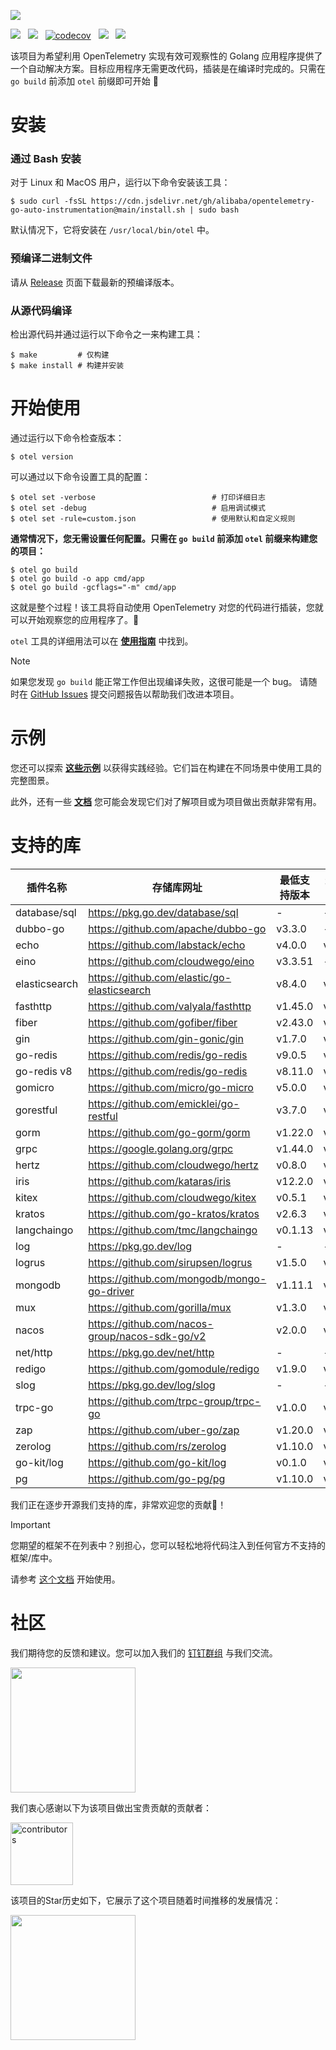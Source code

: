 ![](anim-logo.svg)

[![](https://shields.io/badge/Docs-English-blue?logo=Read%20The%20Docs)](../README.md) &nbsp;
[![](https://shields.io/badge/Readme-中文-blue?logo=Read%20The%20Docs)](./README_CN.md)  &nbsp;
[![codecov](https://codecov.io/gh/alibaba/opentelemetry-go-auto-instrumentation/branch/main/graph/badge.svg)](https://codecov.io/gh/alibaba/opentelemetry-go-auto-instrumentation)  &nbsp;
[![](https://shields.io/badge/Aliyun-Commercial-orange?logo=alibabacloud)](https://help.aliyun.com/zh/arms/application-monitoring/getting-started/monitoring-the-golang-applications) &nbsp;
[![](https://img.shields.io/badge/New-Adopter-orange?logo=githubsponsors)](https://github.com/alibaba/opentelemetry-go-auto-instrumentation/issues/225) &nbsp;

该项目为希望利用 OpenTelemetry 实现有效可观察性的 Golang 应用程序提供了一个自动解决方案。目标应用程序无需更改代码，插装是在编译时完成的。只需在 `go build` 前添加 `otel` 前缀即可开始 :rocket:

# 安装

### 通过 Bash 安装
对于 Linux 和 MacOS 用户，运行以下命令安装该工具：
```console
$ sudo curl -fsSL https://cdn.jsdelivr.net/gh/alibaba/opentelemetry-go-auto-instrumentation@main/install.sh | sudo bash
```
默认情况下，它将安装在 `/usr/local/bin/otel` 中。

### 预编译二进制文件

请从
[Release](https://github.com/alibaba/opentelemetry-go-auto-instrumentation/releases)
页面下载最新的预编译版本。

### 从源代码编译

检出源代码并通过运行以下命令之一来构建工具：

```console
$ make         # 仅构建
$ make install # 构建并安装
```

# 开始使用

通过运行以下命令检查版本：
```console
$ otel version
```

可以通过以下命令设置工具的配置：

```console
$ otel set -verbose                          # 打印详细日志
$ otel set -debug                            # 启用调试模式
$ otel set -rule=custom.json                 # 使用默认和自定义规则
```

**通常情况下，您无需设置任何配置。只需在 `go build` 前添加 `otel` 前缀来构建您的项目：**

```console
$ otel go build
$ otel go build -o app cmd/app
$ otel go build -gcflags="-m" cmd/app
```

这就是整个过程！该工具将自动使用 OpenTelemetry 对您的代码进行插装，您就可以开始观察您的应用程序了。:telescope:

`otel` 工具的详细用法可以在 [**使用指南**](./usage.md) 中找到。

> [!NOTE] 
> 如果您发现 `go build` 能正常工作但出现编译失败，这很可能是一个 bug。
> 请随时在
> [GitHub Issues](https://github.com/alibaba/opentelemetry-go-auto-instrumentation/issues)
> 提交问题报告以帮助我们改进本项目。

# 示例

您还可以探索 [**这些示例**](../example/) 以获得实践经验。它们旨在构建在不同场景中使用工具的完整图景。

此外，还有一些 [**文档**](./) 您可能会发现它们对了解项目或为项目做出贡献非常有用。

# 支持的库

| 插件名称       | 存储库网址                                      | 最低支持版本           | 最高支持版本     |
|---------------| ---------------------------------------------- |-----------------------|-----------------------|
| database/sql  | https://pkg.go.dev/database/sql                | -                     | -                     |
| dubbo-go      | https://github.com/apache/dubbo-go             | v3.3.0                | -                     |
| echo          | https://github.com/labstack/echo               | v4.0.0                | v4.12.0               |
| eino          | https://github.com/cloudwego/eino              | v3.3.51               | -                     |
| elasticsearch | https://github.com/elastic/go-elasticsearch    | v8.4.0                | v8.15.0               |
| fasthttp      | https://github.com/valyala/fasthttp            | v1.45.0               | v1.59.0               |
| fiber         | https://github.com/gofiber/fiber               | v2.43.0               | v2.52.6               |
| gin           | https://github.com/gin-gonic/gin               | v1.7.0                | v1.10.0               |
| go-redis      | https://github.com/redis/go-redis              | v9.0.5                | v9.5.1                |
| go-redis v8   | https://github.com/redis/go-redis              | v8.11.0               | v8.11.5               |
| gomicro       | https://github.com/micro/go-micro              | v5.0.0                | v5.3.0                |
| gorestful     | https://github.com/emicklei/go-restful         | v3.7.0                | v3.12.1               |
| gorm          | https://github.com/go-gorm/gorm                | v1.22.0               | v1.25.9               |
| grpc          | https://google.golang.org/grpc                 | v1.44.0               | v1.71.0               |
| hertz         | https://github.com/cloudwego/hertz             | v0.8.0                | v0.9.2                |
| iris          | https://github.com/kataras/iris                | v12.2.0               | v12.2.11              |
| kitex         | https://github.com/cloudwego/kitex             | v0.5.1                | v0.11.3               |
| kratos        | https://github.com/go-kratos/kratos            | v2.6.3                | v2.8.4                |
| langchaingo   | https://github.com/tmc/langchaingo             | v0.1.13               | v0.1.13               |
| log           | https://pkg.go.dev/log                         | -                     | -                     |
| logrus        | https://github.com/sirupsen/logrus             | v1.5.0                | v1.9.3                |
| mongodb       | https://github.com/mongodb/mongo-go-driver     | v1.11.1               | v1.15.1               |
| mux           | https://github.com/gorilla/mux                 | v1.3.0                | v1.8.1                |
| nacos         | https://github.com/nacos-group/nacos-sdk-go/v2 | v2.0.0                | v2.2.7                |
| net/http      | https://pkg.go.dev/net/http                    | -                     | -                     |
| redigo        | https://github.com/gomodule/redigo             | v1.9.0                | v1.9.2                |
| slog          | https://pkg.go.dev/log/slog                    | -                     | -                     |
| trpc-go       | https://github.com/trpc-group/trpc-go          | v1.0.0                | v1.0.3                |
| zap           | https://github.com/uber-go/zap                 | v1.20.0               | v1.27.0               |
| zerolog       | https://github.com/rs/zerolog                  | v1.10.0               | v1.33.0               |
| go-kit/log    | https://github.com/go-kit/log                  | v0.1.0                | v0.2.1                |
| pg            | https://github.com/go-pg/pg                    | v1.10.0               | v1.14.0               |

我们正在逐步开源我们支持的库，非常欢迎您的贡献💖！

> [!IMPORTANT]
> 您期望的框架不在列表中？别担心，您可以轻松地将代码注入到任何官方不支持的框架/库中。
>
> 请参考 [这个文档](./how-to-add-a-new-rule.md) 开始使用。

# 社区

我们期待您的反馈和建议。您可以加入我们的 [钉钉群组](https://qr.dingtalk.com/action/joingroup?code=v1,k1,GyDX5fUTYnJ0En8MrVbHBYTGUcPXJ/NdsmLODGibd0w=&_dt_no_comment=1&origin=11? )
与我们交流。

<img src="dingtalk.png" height="200">

我们衷心感谢以下为该项目做出宝贵贡献的贡献者：

<a href="https://github.com/alibaba/opentelemetry-go-auto-instrumentation/graphs/contributors">
  <img alt="contributors" src="https://contrib.rocks/image?repo=alibaba/opentelemetry-go-auto-instrumentation" height="100"/>
</a>

该项目的Star历史如下，它展示了这个项目随着时间推移的发展情况：

<img src="https://api.star-history.com/svg?repos=alibaba/opentelemetry-go-auto-instrumentation&type=Date" height="200">
